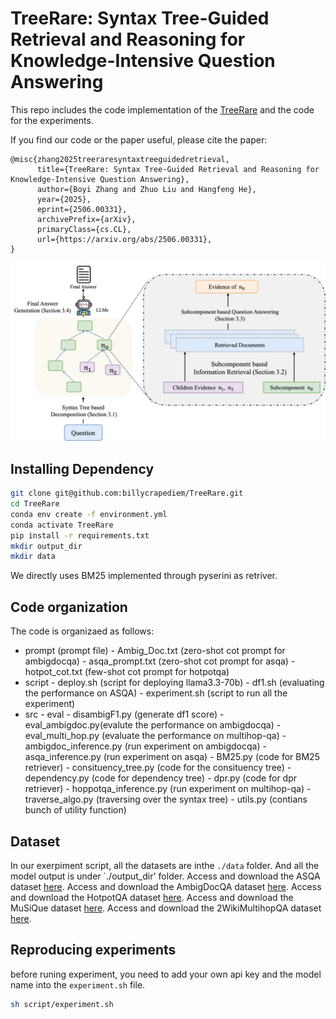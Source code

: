 # TreeRare: Syntax Tree-Guided Retrieval and Reasoning for Knowledge-Intensive Question Answering
This repo includes the code implementation of the [TreeRare](https://arxiv.org/abs/2506.00331) and the code for the experiments.

If you find our code or the paper useful, please cite the paper:
```
@misc{zhang2025treeraresyntaxtreeguidedretrieval,
      title={TreeRare: Syntax Tree-Guided Retrieval and Reasoning for Knowledge-Intensive Question Answering}, 
      author={Boyi Zhang and Zhuo Liu and Hangfeng He},
      year={2025},
      eprint={2506.00331},
      archivePrefix={arXiv},
      primaryClass={cs.CL},
      url={https://arxiv.org/abs/2506.00331}, 
}
```
![main](image/main.png)
## Installing Dependency
```bash
git clone git@github.com:billycrapediem/TreeRare.git
cd TreeRare
conda env create -f environment.yml
conda activate TreeRare
pip install -r requirements.txt
mkdir output_dir
mkdir data
```
We directly uses BM25 implemented through pyserini as retriver. 

## Code organization
The code is organizaed as follows:
- prompt (prompt file)
      - Ambig_Doc.txt (zero-shot cot prompt for ambigdocqa)
      - asqa_prompt.txt (zero-shot cot prompt for asqa)
      - hotpot_cot.txt (few-shot cot prompt for hotpotqa)
- script
      - deploy.sh (script for deploying llama3.3-70b)
      - df1.sh (evaluating the performance on ASQA)
      - experiment.sh (script to run all the experiment)
- src
      - eval
            - disambigF1.py (generate df1 score)
            - eval_ambigdoc.py(evalute the performance on ambigdocqa)
            - eval_multi_hop.py (evaluate the performance on multihop-qa)
      - ambigdoc_inference.py (run experiment on ambigdocqa)
      - asqa_inference.py (run experiment on asqa)
      - BM25.py (code for BM25 retriever)
      - consituency_tree.py (code for the consituency tree)
      - dependency.py (code for dependency tree)
      - dpr.py (code for dpr retriever)
      - hoppotqa_inference.py (run experiment on  multihop-qa)
      - traverse_algo.py (traversing over the syntax tree)
      - utils.py (contians bunch of utility function)
## Dataset
In our exerpiment script, all the datasets are inthe `./data` folder. And all the model output is under `./output_dir' folder. 
Access and download the ASQA dataset [here](https://github.com/google-research/language/tree/master/language/asqa).
Access and download the AmbigDocQA dataset [here](https://ambigdocs.github.io/).
Access and download the HotpotQA dataset [here](https://hotpotqa.github.io/).
Access and download the MuSiQue dataset [here](https://github.com/StonyBrookNLP/musique).
Access and download the 2WikiMultihopQA dataset [here](https://github.com/Alab-NII/2wikimultihop).

## Reproducing experiments
before runing experiment, you need to add your own api key and the model name into the `experiment.sh` file. 
``` bash
sh script/experiment.sh
```